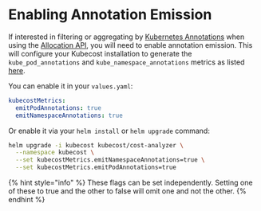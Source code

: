 # Enabling Annotation Emission

If interested in filtering or aggregating by [Kubernetes Annotations](https://kubernetes.io/docs/concepts/overview/working-with-objects/annotations/) when using the [Allocation API](/apis/apis-overview/api-allocation.md), you will need to enable annotation emission. This will configure your Kubecost installation to generate the `kube_pod_annotations` and `kube_namespace_annotations` metrics as listed [here](architecture/user-metrics.md).

You can enable it in your `values.yaml`:

```yaml
kubecostMetrics:
  emitPodAnnotations: true
  emitNamespaceAnnotations: true
```

Or enable it via your `helm install` or `helm upgrade` command:

```bash
helm upgrade -i kubecost kubecost/cost-analyzer \
  --namespace kubecost \
  --set kubecostMetrics.emitNamespaceAnnotations=true \
  --set kubecostMetrics.emitPodAnnotations=true
```

{% hint style="info" %}
These flags can be set independently. Setting one of these to true and the other to false will omit one and not the other.
{% endhint %}
